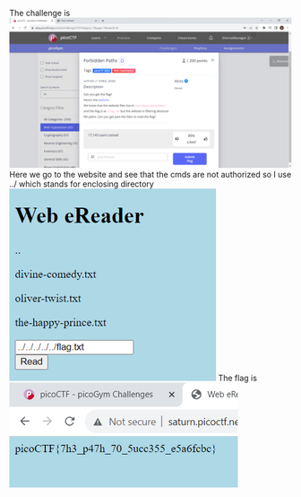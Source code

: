 The challenge is 
![](./SS/FP-1.png)
Here we go to the website and see that the cmds are not authorized so I use ../ which stands for enclosing directory 
![](./SS/FP-2.png)
The flag is 
![](./SS/FP-3.png)